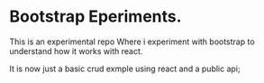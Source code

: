 # Bootstrap Eperiments.

This is an experimental repo Where i experiment with bootstrap to understand how it works with react.

It is now just a basic crud exmple using react and a public api;